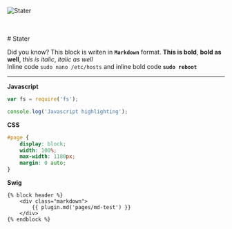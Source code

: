 ![Stater](http://stater.mahdaen.name/icons/apple-touch-icon-152x152.png)

<br>
<br>
# Stater

Did you know? This block is writen in **`Markdown`** format.
**This is bold**, __bold as well__, *this is italic*, _italic as well_
<br>
Inline code `sudo nano /etc/hosts` and inline bold code **`sudo reboot`**

***

**Javascript**
```js
var fs = require('fs');

console.log('Javascript highlighting');
```

**CSS**
```css
#page {
	display: block;
	width: 100%;
	max-width: 1180px;
	margin: 0 auto;
}

```

**Swig**
```twig
{% block header %}
	<div class="markdown">
		{{ plugin.md('pages/md-test') }}
	</div>
{% endblock %}
```